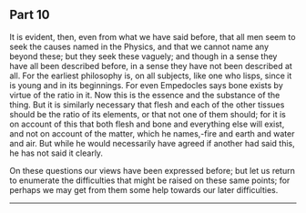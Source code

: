 ## Part 10

It is evident, then, even from what we have said before, that all men seem to seek the causes named in the Physics, and that we cannot name any beyond these; but they seek these vaguely; and though in a sense they have all been described before, in a sense they have not been described at all.
For the earliest philosophy is, on all subjects, like one who lisps, since it is young and in its beginnings.
For even Empedocles says bone exists by virtue of the ratio in it.
Now this is the essence and the substance of the thing.
But it is similarly necessary that flesh and each of the other tissues should be the ratio of its elements, or that not one of them should; for it is on account of this that both flesh and bone and everything else will exist, and not on account of the matter, which he names,-fire and earth and water and air.
But while he would necessarily have agreed if another had said this, he has not said it clearly.

On these questions our views have been expressed before; but let us return to enumerate the difficulties that might be raised on these same points; for perhaps we may get from them some help towards our later difficulties.

---------------------------------------------------------------------

